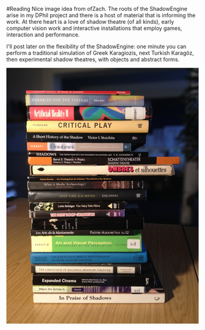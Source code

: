  #Reading
Nice image idea from ofZach. The roots of the ShadowEngine arise in my DPhil project and there is a host of material that is informing the work. At there heart is a love of shadow theatre (of all kinds), early computer vision work and interactive installations that employ games, interaction and performance.

I'll post later on the flexibility of the ShadowEngine: one minute you can perform a traditional simulation of Greek Karagiozis, next Turkish Karagöz, then experimental shadow theatres, with objects and abstract forms.

![Reading](../project_images/reading.png?raw=true "Reading")
